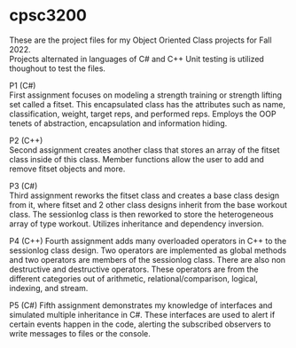 # cpsc3200

These are the project files for my Object Oriented Class projects for Fall 2022.  
Projects alternated in languages of C# and C++
Unit testing is utilized thoughout to test the files.

P1 (C#)  
First assignment focuses on modeling a strength training or strength lifting set called a fitset. This encapsulated class has the attributes such as name, classification, weight, target reps, and performed reps. Employs the OOP tenets of abstraction, encapsulation and information hiding.

P2 (C++)  
Second assignment creates another class that stores an array of the fitset class inside of this class. Member functions allow the user to add and remove fitset objects and more.

P3 (C#)  
Third assignment reworks the fitset class and creates a base class design from it, where fitset and 2 other class designs inherit from the base workout class. The sessionlog class is then reworked to store the heterogeneous array of type workout. Utilizes inheritance and dependency inversion.

P4 (C++)
Fourth assignment adds many overloaded operators in C++ to the sessionlog class design. Two operators are implemented as global methods and two operators are members of the sessionlog class. There are also non destructive and destructive operators. These operators are from the different categories out of arithmetic, relational/comparison, logical, indexing, and stream.

P5 (C#)
Fifth assignment demonstrates my knowledge of interfaces and simulated multiple inheritance in C#. These interfaces are used to alert if certain events happen in the code, alerting the subscribed observers to write messages to files or the console.
